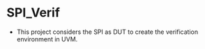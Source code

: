 # SPI_Verif

* This project considers the SPI as DUT to create the verification environment in UVM.
